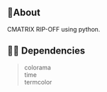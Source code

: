 ## 📝About

CMATRIX RIP-OFF using python.

## 👨‍💻 Dependencies

> colorama <br>
> time<br>
> termcolor<br>


